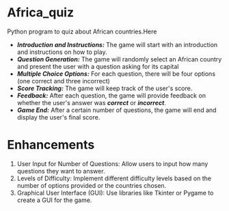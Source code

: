 # Africa_quiz
Python program to quiz about African countries.Here
+ ***Introduction and Instructions:*** The game will start with an introduction and instructions on how to play.
+ ***Question Generation:*** The game will randomly select an African country and present the user with a question asking for its capital
+ ***Multiple Choice Options:*** For each question, there will be four options (one correct and three incorrect)
+ ***Score Tracking:*** The game will keep track of the user's score.
+ ***Feedback:*** After each question, the game will provide feedback on whether the user's answer was ***correct*** or ***incorrect***.
+ ***Game End:*** After a certain number of questions, the game will end and display the user's final score.

# Enhancements

1. User Input for Number of Questions: Allow users to input how many questions they want to answer.
2. Levels of Difficulty: Implement different difficulty levels based on the number of options provided or the countries chosen.
3. Graphical User Interface (GUI): Use libraries like Tkinter or Pygame to create a GUI for the game.
